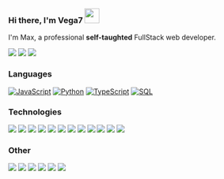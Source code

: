 ###  Hi there, I'm Vega7 <img width="30" src="https://camo.githubusercontent.com/e8e7b06ecf583bc040eb60e44eb5b8e0ecc5421320a92929ce21522dbc34c891/68747470733a2f2f6d656469612e67697068792e636f6d2f6d656469612f6876524a434c467a6361737252346961377a2f67697068792e676966">

I'm Max, a professional **self-taughted** FullStack web developer.

[![](https://img.shields.io/badge/-🌈%20Website-FFF)](https://loxtika.xyz)
[![](https://img.shields.io/badge/-Discord-FFF?&logo=Discord)](https://discordapp.com/users/937701724318232647/)
[![](https://img.shields.io/badge/-Telegram-FFF?&logo=Telegram)](https://t.me/LoXtika)

### Languages

[![JavaScript](https://img.shields.io/badge/-JavaScript-000?&logo=JavaScript)]()
[![Python](https://img.shields.io/badge/-Python-000?&logo=Python)]()
[![TypeScript](https://img.shields.io/badge/-TypeScript-000?&logo=typescript)]()
[![SQL](https://img.shields.io/badge/-SQL-000?&logo=MySQL)]()

### Technologies

[![](https://img.shields.io/badge/-jQuery-000?&logo=jQuery&logoColor=0769AD)]()
[![](https://img.shields.io/badge/-Node.js-000?&logo=node.js)]()
[![](https://img.shields.io/badge/-Bootstrap-000?&logo=Bootstrap)]()
[![](https://img.shields.io/badge/-Vue-000?&logo=Vue.js)]()
[![](https://img.shields.io/badge/-Angular-000?&logo=Angular&logoColor=DD0031)]()
[![](https://img.shields.io/badge/-SQLite-000?&logo=Sqlite)]()
[![](https://img.shields.io/badge/-Sequelize-000?&logo=Sequelize)]()
[![](https://img.shields.io/badge/-Nuxt.js-000?&logo=Nuxt.js)]()
[![](https://img.shields.io/badge/-Next.js-000?&logo=Next.js)]()
[![](https://img.shields.io/badge/-Flask-000?&logo=Flask)]()
[![](https://img.shields.io/badge/-Django-000?&logo=Django&logoColor=092E20)]()
[![](https://img.shields.io/badge/-React-000?&logo=React&logoColor=61DAFB)]()

### Other

[![](https://img.shields.io/badge/-HTML-000?&logo=html5)]()
[![](https://img.shields.io/badge/-CSS-000?&logo=css3&logoColor=1572B6)]()
[![](https://img.shields.io/badge/-Sass-000?&logo=sass&logoColor=CC6699)]()
[![](https://img.shields.io/badge/-Git-000?&logo=Git)]()
[![](https://img.shields.io/badge/-Docker-000?&logo=Docker)]()
[![](https://img.shields.io/badge/-Heroku-000?&logo=heroku&logoColor=430098)]()


<!-- <div align="center">

# 📊 GitHub Stats:
[![Metrics](https://metrics.lecoq.io/UDP01?template=classic&base.header=0&base.metadata=0&isocalendar=1&languages=1&people=1&isocalendar.duration=half-year&languages.limit=8&languages.sections=most-used&languages.colors=github&languages.threshold=0%25&languages.indepth=false&languages.recent.load=300&languages.recent.days=14&people.limit=24&people.size=28&people.types=followers%2C%20following&people.identicons=false&people.shuffle=false&config.timezone=Asia%2FCalcutta)](https://www.github.com/UDP01)
![](https://github-readme-stats.vercel.app/api?username=UDP01&theme=tokyonight&hide_border=false&include_all_commits=true&count_private=false)
</div> -->


<!-- Proudly created with GPRM ( https://gprm.itsvg.in ) -->
